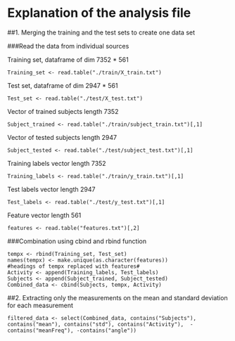 # Explanation of the analysis file

##1. Merging the training and the test sets to create one data set

###Read the data from individual sources

Training set, dataframe of dim 7352 * 561
```{r} 
Training_set <- read.table("./train/X_train.txt")      
```
Test set, dataframe of dim 2947 * 561
```{r}           
Test_set <- read.table("./test/X_test.txt")   
``` 
Vector of trained subjects length 7352
```{r} 
Subject_trained <- read.table("./train/subject_train.txt")[,1]    
``` 
Vector of tested subjects length 2947
```{r} 
Subject_tested <- read.table("./test/subject_test.txt")[,1]       
``` 
Training labels vector length 7352
```{r} 
Training_labels <- read.table("./train/y_train.txt")[,1]          
``` 
Test labels vector length 2947
```{r} 
Test_labels <- read.table("./test/y_test.txt")[,1]                
``` 
Feature vector length 561
```{r} 
features <- read.table("features.txt")[,2] 
```                       

###Combination using cbind and rbind function

```{r} 
tempx <- rbind(Training_set, Test_set)
names(tempx) <- make.unique(as.character(features))               #headings of tempx replaced with features#
Activity <- append(Training_labels, Test_labels)
Subjects <- append(Subject_trained, Subject_tested)
Combined_data <- cbind(Subjects, tempx, Activity)
```

##2. Extracting only the measurements on the mean and standard deviation for each measurement

```{r} 
filtered_data <- select(Combined_data, contains("Subjects"),                                     contains("mean"), contains("std"), contains("Activity"),  -contains("meanFreq"), -contains("angle"))
```
